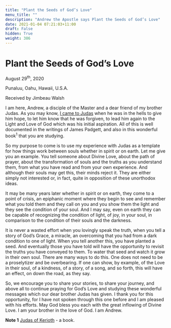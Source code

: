 ```yaml
---
title: "Plant the Seeds of God’s Love"
menu_title: ""
description: "Andrew the Apostle says Plant the Seeds of God’s Love"
date: 2021-01-04 07:21:03+11:00
draft: False
hidden: True
weight: 386
---
```

# Plant the Seeds of God’s Love

August 29<sup>th</sup>, 2020

Punaluu, Oahu, Hawaii, U.S.A.

Received by Jimbeau Walsh



I am here, Andrew, a disciple of the Master and a dear friend of my brother Judas.  As you may know, [I came to Judas](https://new-birth.net/contemporary-messages/messages-sorted-year/messages-2001/judas-experience-of-the-hells-hr-6-sept-2001/) when he was in the hells to give him hope, to let him know that he was forgiven, to lead him again to the Light and Love of God which was his initial aspiration. All of this is well documented in the writings of James Padgett, and also in this wonderful book<sup>1</sup> that you are studying. 

So my purpose to come is to use my experience with Judas as a template for how things work between souls whether in spirit or on earth. Let me give you an example. You tell someone about Divine Love, about the path of prayer, about the transformation of souls and the truths as you understand them, from what you have read and from your own experience. And although their souls may get this, their minds reject it. They are either simply not interested or, in fact, quite in opposition of these unorthodox ideas. 

It may be many years later whether in spirit or on earth, they come to a point of crisis, an epiphanic moment where they begin to see and remember what you told them and they call on you and you show them the light and they see the condition of your soul. And I may say, even on earth they can be capable of recognizing the condition of light, of joy, in your soul, in comparison to the condition of their souls and the darkness. 

It is never a wasted effort when you lovingly speak the truth, when you tell a story of God’s Grace, a miracle, an overcoming that you had from a dark condition to one of light. When you tell another this, you have planted a seed. And eventually those you have told will have the opportunity to revisit the truths you have conveyed to them. To water that seed and watch it grow in their own soul. There are many ways to do this. One does not need to be a proselytizer and be overbearing. If one can show, by example, of the Love in their soul, of a kindness, of a story, of a song, and so forth, this will have an effect, on down the road, as they say.

So, we encourage you to share your stories, to share your journey, and above all to continue praying for God’s Love and studying these wonderful messages which our dear brother Judas has given. I thank you for this opportunity, for I have not spoken through this one before and I am pleased with his efforts. May God bless you each with the great inflowing of Divine Love. I am your brother in the love of God. I am Andrew.

**Note 1** [Judas of Kerioth](https://new-birth.net/conversations-with-judas-of-kerioth/book-judas-of-kerioth/) - a book.